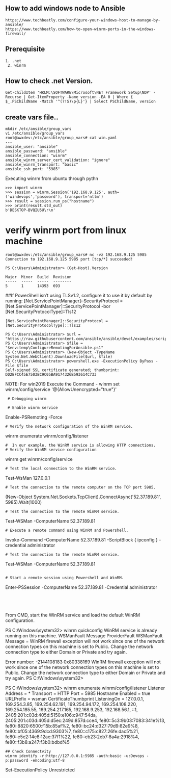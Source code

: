## How to add windows node to Ansible
```
https://www.techbeatly.com/configure-your-windows-host-to-manage-by-ansible/
https://www.techbeatly.com/how-to-open-winrm-ports-in-the-windows-firewall/
```

## Prerequisite
```
1. .net
 2. winrm
```
## How to check .net Version.
```
Get-ChildItem 'HKLM:\SOFTWARE\Microsoft\NET Framework Setup\NDP' -Recurse | Get-ItemProperty -Name version -EA 0 | Where { $_.PSChildName -Match '^(?!S)\p{L}'} | Select PSChildName, version

```
## create vars file..
```
mkdir /etc/ansible/group_vars
vi /etc/ansible/group_vars
root@awxdev:/etc/ansible/group_vars# cat win.yaml
---
ansible_user: "ansible"
ansible_password: "ansible"
ansible_connection: "winrm"
ansible_winrm_server_cert_validation: "ignore"
ansible_winrm_transport: "basic"
ansible_ssh_port: "5985"

```

Executing winrm from ubuntu through pythn
```
>>> import winrm
>>> session = winrm.Session('192.168.9.125', auth=('windevops','password'), transport='ntlm')
>>> result = session.run_ps("hostname")
>>> print(result.std_out)
b'DESKTOP-BVQIU5U\r\n'
```
# verify winrm port from linux machine
```
root@awxdev:/etc/ansible/group_vars# nc -vz 192.168.9.125 5985
Connection to 192.168.9.125 5985 port [tcp/*] succeeded!
```

```
PS C:\Users\Administrator> (Get-Host).Version

Major  Minor  Build  Revision
-----  -----  -----  --------
5      1      14393  693

```
##If PowerShell isn’t using TLSv1.2, configure it to use it by default by running:
[Net.ServicePointManager]::SecurityProtocol = [Net.ServicePointManager]::SecurityProtocol -bor [Net.SecurityProtocolType]::Tls12




```
[Net.ServicePointManager]::SecurityProtocol = [Net.SecurityProtocolType]::Tls12

PS C:\Users\Administrator> $url = "https://raw.githubusercontent.com/ansible/ansible/devel/examples/scripts/ConfigureRemotingForAnsible.ps1"
PS C:\Users\Administrator> $file = "$env:temp\ConfigureRemotingForAnsible.ps1"
PS C:\Users\Administrator> (New-Object -TypeName System.Net.WebClient).DownloadFile($url, $file)
PS C:\Users\Administrator> powershell.exe -ExecutionPolicy ByPass -File $file
Self-signed SSL certificate generated; thumbprint: DD2BFCC45E7503BC9C05BA9174326B593614C733
```
NOTE: For win2019 Execute the Command -  winrm set winrm/config/service '@{AllowUnencrypted="true"}'
```
 # Debugging winrm
 
 # Enable winrm service
 ```
 Enable-PSRemoting -Force
 ```
 # Verify the network configuration of the WinRM service.
 ```
 winrm enumerate winrm/config/listener
 ```
#  In our example, the WinRM service is allowing HTTP connections.
# Verify the WinRM service configuration
```
winrm get winrm/config/service
```
# Test the local connection to the WinRM service.
```
Test-WsMan 127.0.0.1
```
# Test the connection to the remote computer on the TCP port 5985.
```
(New-Object System.Net.Sockets.TcpClient).ConnectAsync('52.37.189.81', 5985).Wait(1000)
```
# Test the connection to the remote WinRM service.
```
Test-WSMan -ComputerName 52.37.189.81
```
# Execute a remote command using WinRM and Powershell.
```
Invoke-Command -ComputerName 52.37.189.81 -ScriptBlock { ipconfig } -credential administrator
```
# Test the connection to the remote WinRM service.
```
Test-WSMan -ComputerName 52.37.189.81
```

# Start a remote session using Powershell and WinRM.
 ```
 Enter-PSSession -ComputerName 52.37.189.81 -Credential administrator
 ```
 
 
 
 
 ``` 
 From CMD, start the WinRM service and load the default WinRM configuration.

 PS C:\Windows\system32>  winrm quickconfig
WinRM service is already running on this machine.
WSManFault
    Message
        ProviderFault
            WSManFault
                Message = WinRM firewall exception will not work since one of the network connection types on this machine is set to Public. Change the network connection type to either Domain or Private and try again.

Error number:  -2144108183 0x80338169
WinRM firewall exception will not work since one of the network connection types on this machine is set to Public. Change the network connection type to either Domain or Private and try again.
PS C:\Windows\system32>

PS C:\Windows\system32> winrm enumerate winrm/config/listener
Listener
    Address = *
    Transport = HTTP
    Port = 5985
    Hostname
    Enabled = true
    URLPrefix = wsman
    CertificateThumbprint
    ListeningOn = 127.0.0.1, 169.254.3.85, 169.254.62.191, 169.254.94.172, 169.254.108.220, 169.254.185.55, 169.254.217.165, 192.168.9.253, 192.168.56.1, ::1, 2405:201:c03d:405d:5150:e106:c947:54da, 2405:201:c03d:405d:d5ec:249d:857d:cce4, fe80::5c3:9b03:7083:341e%13, fe80::8820:6500:f15b:85af%2, fe80::bc24:d327:79d9:82e9%8, fe80::bf05:4369:9dcd:9303%7, fe80::c175:c827:26fe:dac5%21, fe80::e5e2:14e8:12ae:37f1%22, fe80::eb23:2eb7:8a4a:2918%4, fe80::f3b8:a247:f3b0:bdbd%5
       
  
    
 ```
 ## Check Connectvity
 winrm identify -r:http://127.0.0.1:5985 -auth:basic -u:Devops -p:password -encoding:utf-8
```
Set-ExecutionPolicy Unrestricted
```
